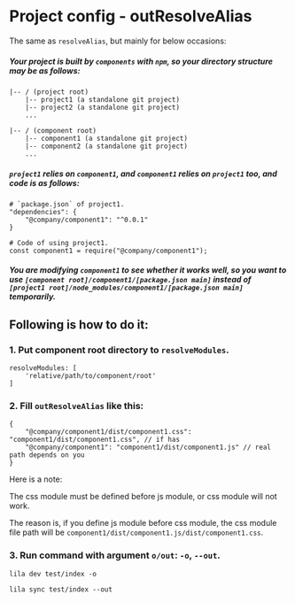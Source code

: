 # Project config - outResolveAlias

The same as `resolveAlias`, but mainly for below occasions:

##### Your project is built by `components` with `npm`, so your directory structure may be as follows:

```
|-- / (project root)
    |-- project1 (a standalone git project)
    |-- project2 (a standalone git project)
    ...

|-- / (component root)
    |-- component1 (a standalone git project)
    |-- component2 (a standalone git project)
    ...

```

##### `project1` relies on `component1`, and `component1` relies on `project1` too, and code is as follows:

```
# `package.json` of project1.
"dependencies": {
    "@company/component1": "^0.0.1"
}

# Code of using project1.
const component1 = require("@company/component1");
```

##### You are modifying `component1` to see whether it works well, so you want to use `[component root]/component1/[package.json main]` instead of `[project1 root]/node_modules/component1/[package.json main]` temporarily.

## Following is how to do it:

### 1. Put component root directory to `resolveModules`.

```
resolveModules: [
    'relative/path/to/component/root'
]
```

### 2. Fill `outResolveAlias` like this:

```
{
    "@company/component1/dist/component1.css": "component1/dist/component1.css", // if has
    "@company/component1": "component1/dist/component1.js" // real path depends on you
}
```

Here is a note: 

The css module must be defined before js module, or css module will not work.

The reason is, if you define js module before css module, the css module file path will be `component1/dist/component1.js/dist/component1.css`.

### 3. Run command with argument `o/out`: `-o`, `--out`.

```
lila dev test/index -o

lila sync test/index --out
```
